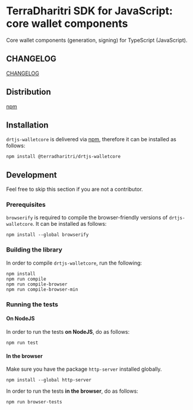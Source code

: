 # TerraDharitri SDK for JavaScript: core wallet components

Core wallet components (generation, signing) for TypeScript (JavaScript). 

## CHANGELOG

[CHANGELOG](CHANGELOG.md)

## Distribution

[npm](https://www.npmjs.com/package/@terradharitri/drtjs-walletcore)

## Installation

`drtjs-walletcore` is delivered via [npm](https://www.npmjs.com/package/@terradharitri/drtjs-walletcore), therefore it can be installed as follows:

```
npm install @terradharitri/drtjs-walletcore
```

## Development

Feel free to skip this section if you are not a contributor.

### Prerequisites

`browserify` is required to compile the browser-friendly versions of `drtjs-walletcore`. It can be installed as follows:

```
npm install --global browserify
```

### Building the library

In order to compile `drtjs-walletcore`, run the following:

```
npm install
npm run compile
npm run compile-browser
npm run compile-browser-min
```

### Running the tests

#### On NodeJS

In order to run the tests **on NodeJS**, do as follows:

```
npm run test
```

#### In the browser

Make sure you have the package `http-server` installed globally.

```
npm install --global http-server
```

In order to run the tests **in the browser**, do as follows:

```
npm run browser-tests
```
